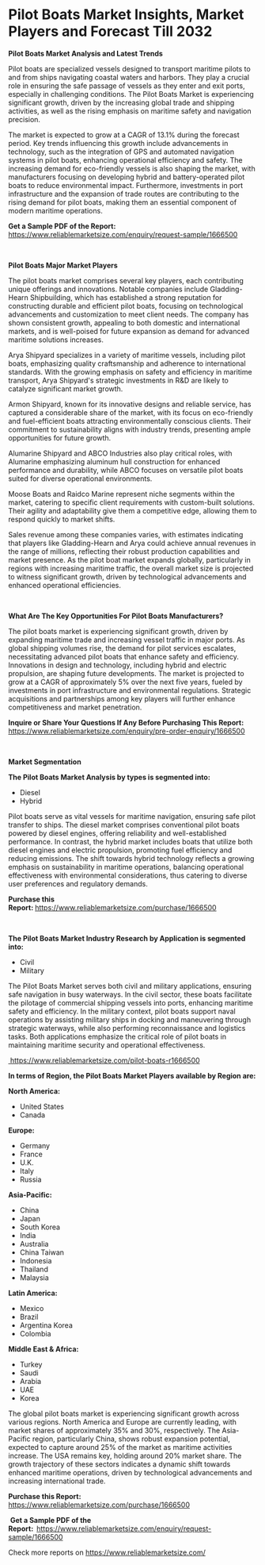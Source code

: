 <p><h1>Pilot Boats Market Insights, Market Players and Forecast Till 2032</h1></p><p><strong>Pilot Boats Market Analysis and Latest Trends</strong></p>
<p><p>Pilot boats are specialized vessels designed to transport maritime pilots to and from ships navigating coastal waters and harbors. They play a crucial role in ensuring the safe passage of vessels as they enter and exit ports, especially in challenging conditions. The Pilot Boats Market is experiencing significant growth, driven by the increasing global trade and shipping activities, as well as the rising emphasis on maritime safety and navigation precision.</p><p>The market is expected to grow at a CAGR of 13.1% during the forecast period. Key trends influencing this growth include advancements in technology, such as the integration of GPS and automated navigation systems in pilot boats, enhancing operational efficiency and safety. The increasing demand for eco-friendly vessels is also shaping the market, with manufacturers focusing on developing hybrid and battery-operated pilot boats to reduce environmental impact. Furthermore, investments in port infrastructure and the expansion of trade routes are contributing to the rising demand for pilot boats, making them an essential component of modern maritime operations.</p></p>
<p><strong>Get a Sample PDF of the Report:&nbsp;</strong> <a href="https://www.reliablemarketsize.com/enquiry/request-sample/1666500?utm_campaign=2300&utm_medium=2&utm_source=Github&utm_content=ia&utm_term=06032025&utm_id=pilot-boats">https://www.reliablemarketsize.com/enquiry/request-sample/1666500</a></p>
<p>&nbsp;</p>
<p><strong>Pilot Boats Major Market Players</strong></p>
<p><p>The pilot boats market comprises several key players, each contributing unique offerings and innovations. Notable companies include Gladding-Hearn Shipbuilding, which has established a strong reputation for constructing durable and efficient pilot boats, focusing on technological advancements and customization to meet client needs. The company has shown consistent growth, appealing to both domestic and international markets, and is well-poised for future expansion as demand for advanced maritime solutions increases.</p><p>Arya Shipyard specializes in a variety of maritime vessels, including pilot boats, emphasizing quality craftsmanship and adherence to international standards. With the growing emphasis on safety and efficiency in maritime transport, Arya Shipyard's strategic investments in R&D are likely to catalyze significant market growth.</p><p>Armon Shipyard, known for its innovative designs and reliable service, has captured a considerable share of the market, with its focus on eco-friendly and fuel-efficient boats attracting environmentally conscious clients. Their commitment to sustainability aligns with industry trends, presenting ample opportunities for future growth.</p><p>Alumarine Shipyard and ABCO Industries also play critical roles, with Alumarine emphasizing aluminum hull construction for enhanced performance and durability, while ABCO focuses on versatile pilot boats suited for diverse operational environments.</p><p>Moose Boats and Raidco Marine represent niche segments within the market, catering to specific client requirements with custom-built solutions. Their agility and adaptability give them a competitive edge, allowing them to respond quickly to market shifts.</p><p>Sales revenue among these companies varies, with estimates indicating that players like Gladding-Hearn and Arya could achieve annual revenues in the range of millions, reflecting their robust production capabilities and market presence. As the pilot boat market expands globally, particularly in regions with increasing maritime traffic, the overall market size is projected to witness significant growth, driven by technological advancements and enhanced operational efficiencies.</p></p>
<p>&nbsp;</p>
<p><strong>What Are The Key Opportunities For Pilot Boats Manufacturers?</strong></p>
<p><p>The pilot boats market is experiencing significant growth, driven by expanding maritime trade and increasing vessel traffic in major ports. As global shipping volumes rise, the demand for pilot services escalates, necessitating advanced pilot boats that enhance safety and efficiency. Innovations in design and technology, including hybrid and electric propulsion, are shaping future developments. The market is projected to grow at a CAGR of approximately 5% over the next five years, fueled by investments in port infrastructure and environmental regulations. Strategic acquisitions and partnerships among key players will further enhance competitiveness and market penetration.</p></p>
<p><strong>Inquire or Share Your Questions If Any Before Purchasing This Report:</strong> <a href="https://www.reliablemarketsize.com/enquiry/pre-order-enquiry/1666500?utm_campaign=2300&utm_medium=2&utm_source=Github&utm_content=ia&utm_term=06032025&utm_id=pilot-boats">https://www.reliablemarketsize.com/enquiry/pre-order-enquiry/1666500</a></p>
<p>&nbsp;</p>
<p><strong>Market Segmentation</strong></p>
<p><strong>The Pilot Boats Market Analysis by types is segmented into:</strong></p>
<p><ul><li>Diesel</li><li>Hybrid</li></ul></p>
<p><p>Pilot boats serve as vital vessels for maritime navigation, ensuring safe pilot transfer to ships. The diesel market comprises conventional pilot boats powered by diesel engines, offering reliability and well-established performance. In contrast, the hybrid market includes boats that utilize both diesel engines and electric propulsion, promoting fuel efficiency and reducing emissions. The shift towards hybrid technology reflects a growing emphasis on sustainability in maritime operations, balancing operational effectiveness with environmental considerations, thus catering to diverse user preferences and regulatory demands.</p></p>
<p><strong>Purchase this Report:&nbsp;</strong><a href="https://www.reliablemarketsize.com/purchase/1666500?utm_campaign=2300&utm_medium=2&utm_source=Github&utm_content=ia&utm_term=06032025&utm_id=pilot-boats">https://www.reliablemarketsize.com/purchase/1666500</a></p>
<p>&nbsp;</p>
<p><strong>The Pilot Boats Market Industry Research by Application is segmented into:</strong></p>
<p><ul><li>Civil</li><li>Military</li></ul></p>
<p><p>The Pilot Boats Market serves both civil and military applications, ensuring safe navigation in busy waterways. In the civil sector, these boats facilitate the pilotage of commercial shipping vessels into ports, enhancing maritime safety and efficiency. In the military context, pilot boats support naval operations by assisting military ships in docking and maneuvering through strategic waterways, while also performing reconnaissance and logistics tasks. Both applications emphasize the critical role of pilot boats in maintaining maritime security and operational effectiveness.</p></p>
<p><a href="https://www.reliablemarketsize.com/pilot-boats-r1666500?utm_campaign=2300&utm_medium=2&utm_source=Github&utm_content=ia&utm_term=06032025&utm_id=pilot-boats">&nbsp;https://www.reliablemarketsize.com/pilot-boats-r1666500</a></p>
<p><strong>In terms of Region, the Pilot Boats Market Players available by Region are:</strong></p>
<p>
    <p> <strong> North America: </strong>
        <ul>
            <li>United States</li>
            <li>Canada</li>
        </ul>
        </p> 
    <p> <strong> Europe: </strong>
        <ul>
            <li>Germany</li>
            <li>France</li>
            <li>U.K.</li>
            <li>Italy</li>
            <li>Russia</li>
        </ul>
        </p> 
    <p> <strong> Asia-Pacific: </strong>
        <ul>
            <li>China</li>
            <li>Japan</li>
            <li>South Korea</li>
            <li>India</li>
            <li>Australia</li>
            <li>China Taiwan</li>
            <li>Indonesia</li>
            <li>Thailand</li>
            <li>Malaysia</li>
        </ul>
        </p> 
    <p> <strong> Latin America: </strong>
        <ul>
            <li>Mexico</li>
            <li>Brazil</li>
            <li>Argentina Korea</li>
            <li>Colombia</li>
        </ul>
        </p> 
    <p> <strong> Middle East & Africa: </strong>
        <ul>
            <li>Turkey</li>
            <li>Saudi</li>
            <li>Arabia</li>
            <li>UAE</li>
            <li>Korea</li>
        </ul>
    </p>
    </p>
<p><p>The global pilot boats market is experiencing significant growth across various regions. North America and Europe are currently leading, with market shares of approximately 35% and 30%, respectively. The Asia-Pacific region, particularly China, shows robust expansion potential, expected to capture around 25% of the market as maritime activities increase. The USA remains key, holding around 20% market share. The growth trajectory of these sectors indicates a dynamic shift towards enhanced maritime operations, driven by technological advancements and increasing international trade.</p></p>
<p><strong>Purchase this Report: </strong><a href="https://www.reliablemarketsize.com/purchase/1666500?utm_campaign=2300&utm_medium=2&utm_source=Github&utm_content=ia&utm_term=06032025&utm_id=pilot-boats">https://www.reliablemarketsize.com/purchase/1666500</a></p>
<p>&nbsp;<strong>Get a Sample PDF of the Report:&nbsp;&nbsp;</strong><a href="https://www.reliablemarketsize.com/enquiry/request-sample/1666500?utm_campaign=2300&utm_medium=2&utm_source=Github&utm_content=ia&utm_term=06032025&utm_id=pilot-boats">https://www.reliablemarketsize.com/enquiry/request-sample/1666500</a></p>
<p><strong></strong></p>
<p>Check more reports on <a href="https://www.reliablemarketsize.com/?utm_campaign=2300&utm_medium=2&utm_source=Github&utm_content=ia&utm_term=06032025&utm_id=pilot-boats">https://www.reliablemarketsize.com/</a></p>